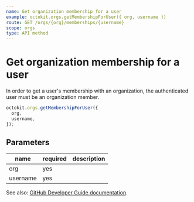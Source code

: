 ```yaml
---
name: Get organization membership for a user
example: octokit.orgs.getMembershipForUser({ org, username })
route: GET /orgs/{org}/memberships/{username}
scope: orgs
type: API method
---
```


# Get organization membership for a user

In order to get a user's membership with an organization, the authenticated user must be an organization member.

```js
octokit.orgs.getMembershipForUser({
  org,
  username,
});
```

## Parameters

<table>
  <thead>
    <tr>
      <th>name</th>
      <th>required</th>
      <th>description</th>
    </tr>
  </thead>
  <tbody>
    <tr><td>org</td><td>yes</td><td>

</td></tr>
<tr><td>username</td><td>yes</td><td>

</td></tr>
  </tbody>
</table>

See also: [GitHub Developer Guide documentation](https://docs.github.com/rest/reference/orgs#get-organization-membership-for-a-user).
